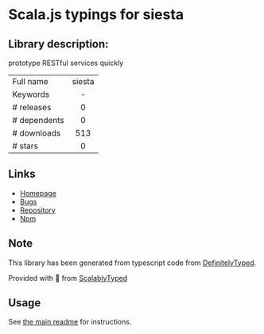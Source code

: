 
# Scala.js typings for siesta


## Library description:
prototype RESTful services quickly

|                    |                 |
| ------------------ | :-------------: |
| Full name          | siesta |
| Keywords           | - |
| # releases         | 0 |
| # dependents       | 0 |
| # downloads        | 513 |
| # stars            | 0 |

## Links
- [Homepage](https://github.com/goatslacker/siesta#readme)
- [Bugs](https://github.com/goatslacker/siesta/issues)
- [Repository](https://github.com/goatslacker/siesta)
- [Npm](https://www.npmjs.com/package/siesta)
    


## Note
This library has been generated from typescript code from [DefinitelyTyped](https://definitelytyped.org).

Provided with :purple_heart: from [ScalablyTyped](https://github.com/oyvindberg/ScalablyTyped)

## Usage
See [the main readme](../../readme.md) for instructions.


